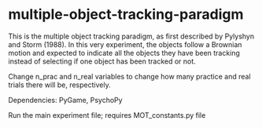 # multiple-object-tracking-paradigm

This is the multiple object tracking paradigm, as first described by Pylyshyn and Storm (1988). In this very experiment, the objects follow a Brownian motion and expected to indicate all the objects they have been tracking instead of selecting if one object has been tracked or not.

Change n_prac and n_real variables to change how many practice and real trials there will be, respectively.

Dependencies: PyGame, PsychoPy

Run the main experiment file; requires MOT_constants.py file
